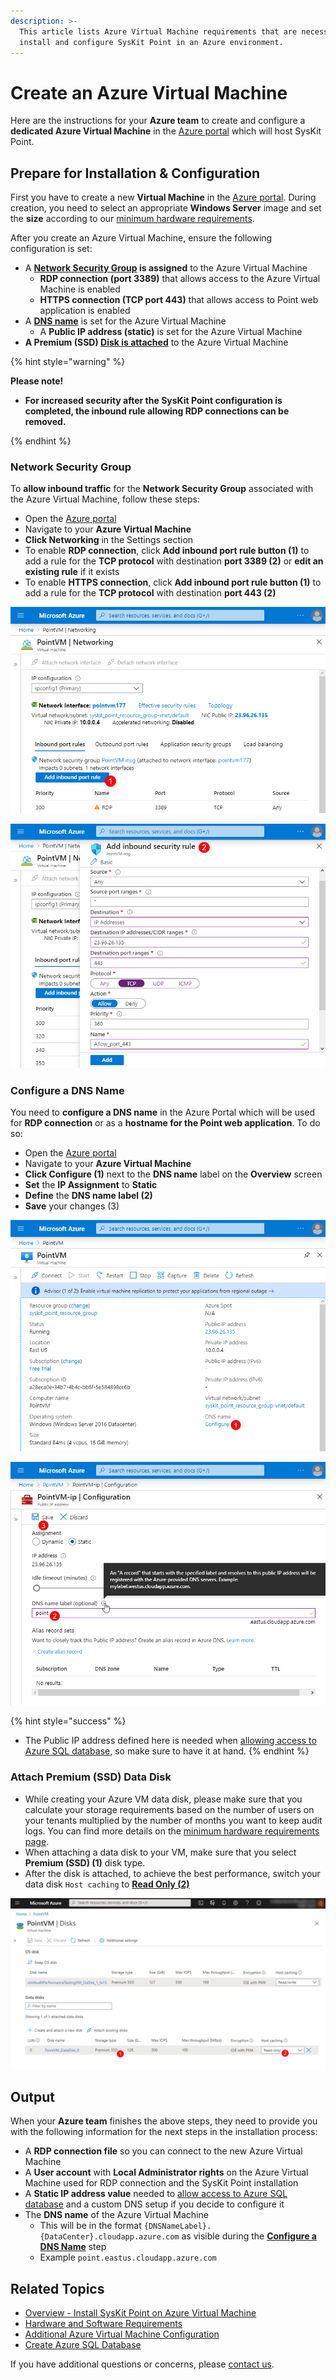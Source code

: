 ```yaml
---
description: >-
  This article lists Azure Virtual Machine requirements that are necessary to
  install and configure SysKit Point in an Azure environment.
---
```


# Create an Azure Virtual Machine

Here are the instructions for your **Azure team** to create and configure a **dedicated Azure Virtual Machine** in the [Azure portal](https://portal.azure.com) which will host SysKit Point.

## Prepare for Installation & Configuration

First you have to create a new **Virtual Machine** in the [Azure portal](https://portal.azure.com). During creation, you need to select an appropriate **Windows Server** image and set the **size** according to our [minimum hardware requirements](hardware-software-requirements.md#azure-virtual-machine-requirements).

After you create an Azure Virtual Machine, ensure the following configuration is set:

* A **[Network Security Group](#network-security-group) is assigned** to the Azure Virtual Machine
  * **RDP connection \(port 3389\)** that allows access to the Azure Virtual Machine is enabled
  * **HTTPS connection \(TCP port 443\)** that allows access to Point web application is enabled
* A **[DNS name](#configure-a-dns-name)** is set for the Azure Virtual Machine
  * A **Public IP address \(static\)** is set for the Azure Virtual Machine
* **A Premium (SSD) [Disk is attached](#attach-premium-ssd-data-disk)** to the Azure Virtual Machine

{% hint style="warning" %}

**Please note!**

* **For increased security after the SysKit Point configuration is completed, the inbound rule allowing RDP connections can be removed.**

{% endhint %}

### Network Security Group

To **allow inbound traffic** for the **Network Security Group** associated with the Azure Virtual Machine, follow these steps:

* Open the [Azure portal](https://portal.azure.com)
* Navigate to your **Azure Virtual Machine** 
* **Click Networking** in the Settings section
* To enable **RDP connection**, click **Add inbound port rule button \(1\)** to add a rule for the **TCP protocol** with destination **port 3389 \(2\)** or **edit an existing rule** if it exists
* To enable **HTTPS connection**, click **Add inbound port rule button \(1\)** to add a rule for the **TCP protocol** with destination **port 443 \(2\)**

![](../../.gitbook/assets/azure-vm_networking_01.png)

![Azure - Adding inbound port rule](../../.gitbook/assets/azure-vm_networking_02.png)

### Configure a DNS Name

You need to **configure a DNS name** in the Azure Portal which will be used for **RDP connection** or as a **hostname for the Point web application**. To do so:

* Open the [Azure portal](https://portal.azure.com)
* Navigate to your **Azure Virtual Machine**
* **Click Configure \(1\)** next to the **DNS name** label on the **Overview** screen
* **Set** the **IP Assignment** to **Static** 
* **Define** the **DNS name label \(2\)**
* **Save** your changes \(3\)

![](../../.gitbook/assets/azure-vm_dns-name_01.png)

![Azure - DNS Name configuration](../../.gitbook/assets/azure-vm_dns-name_02.png)

{% hint style="success" %}
* The Public IP address defined here is needed when [allowing access to Azure SQL database](create-azure-sql-database.md#allowing-access-to-azure-sql-database), so make sure to have it at hand.
{% endhint %}

### Attach Premium (SSD) Data Disk

* While creating your Azure VM data disk, please make sure that you calculate your storage requirements based on the number of users on your tenants multiplied by the number of months you want to keep audit logs. You can find more details on the [minimum hardware requirements page](hardware-software-requirements.md#azure-virtual-machine-requirements).
* When attaching a data disk to your VM, make sure that you select **Premium (SSD) (1)** disk type.
* After the disk is attached, to achieve the best performance, switch your data disk `Host caching` to [**Read Only (2)**](https://docs.microsoft.com/en-us/azure/virtual-machines/premium-storage-performance#disk-caching)

![Azure - Storage type and Host caching](../../.gitbook/assets/create-azure-vm_disk-cache.png)

## Output

When your **Azure team** finishes the above steps, they need to provide you with the following information for the next steps in the installation process:

* A **RDP connection file** so you can connect to the new Azure Virtual Machine 
* A **User account** with **Local Administrator rights** on the Azure Virtual Machine used for RDP connection and the SysKit Point installation
* A **Static IP address value** needed to [allow access to Azure SQL database](create-azure-sql-database.md#allowing-access-to-azure-sql-database) and a custom DNS setup if you decide to configure it
* The **DNS name** of the Azure Virtual Machine 
  * This will be in the format `{DNSNameLabel}.{DataCenter}.cloudapp.azure.com` as visible during the **[Configure a DNS Name](#configure-a-dns-name)** step
  * Example `point.eastus.cloudapp.azure.com`

## Related Topics

* [Overview - Install SysKit Point on Azure Virtual Machine](overview.md) 
* [Hardware and Software Requirements](hardware-software-requirements.md)
* [Additional Azure Virtual Machine Configuration](additional-vm-configuration.md)
* [Create Azure SQL Database](create-azure-sql-database.md)

If you have additional questions or concerns, please [contact us](https://www.syskit.com/contact-us/).

